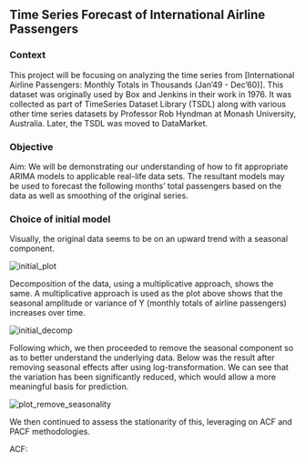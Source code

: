 ## Time Series Forecast of International Airline Passengers
### Context
This project will be focusing on analyzing the time series from [International Airline Passengers: Monthly Totals in Thousands (Jan’49 - Dec’60)]. 
This dataset was originally used by Box and Jenkins in their work in 1976. 
It was collected as part of TimeSeries Dataset Library (TSDL) along with various other time series datasets by Professor Rob Hyndman at Monash University, Australia. 
Later, the TSDL was moved to DataMarket.


### Objective
Aim: We will be demonstrating our understanding of how to fit appropriate ARIMA models to applicable real-life data sets. 
The resultant models may be used to forecast the following months’ total passengers based on the data as well as smoothing of the original series.


### Choice of initial model
Visually, the original data seems to be on an upward trend with a seasonal component.

![initial_plot](https://user-images.githubusercontent.com/55055667/88371949-9a5a0c00-cdc7-11ea-8147-4e9938fc09fc.png)


Decomposition of the data, using a multiplicative approach, shows the same. 
A multiplicative approach is used as the plot above shows that the seasonal amplitude or variance of Y (monthly totals of airline passengers) increases over time.

![initial_decomp](https://user-images.githubusercontent.com/55055667/88372064-d2614f00-cdc7-11ea-8611-2a383e863f75.png)


Following which, we then proceeded to remove the seasonal component so as to better understand the underlying data. 
Below was the result after removing seasonal effects after using log-transformation. 
We can see that the variation has been significantly reduced, which would allow a more meaningful basis for prediction.

![plot_remove_seasonality](https://user-images.githubusercontent.com/55055667/88372197-02105700-cdc8-11ea-9906-2503cf76e277.png)


We then continued to assess the stationarity of this, leveraging on ACF and PACF methodologies.

ACF:


